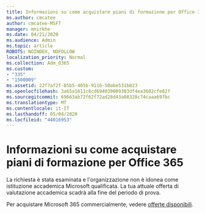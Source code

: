 ```yaml
---
title: Informazioni su come acquistare piani di formazione per Office 365
ms.author: cmcatee
author: cmcatee-MSFT
manager: mnirkhe
ms.date: 04/21/2020
ms.audience: Admin
ms.topic: article
ROBOTS: NOINDEX, NOFOLLOW
localization_priority: Normal
ms.collection: Adm_O365
ms.custom:
- "335"
- "1500009"
ms.assetid: 22f7af2f-85b5-405b-9116-50abe531b023
ms.openlocfilehash: 3a65a1611c8cd694039009303df4ea3602cfe82f
ms.sourcegitcommit: 69663ab72f62f72ad28d43a08328c74caaa697bc
ms.translationtype: MT
ms.contentlocale: it-IT
ms.lasthandoff: 05/04/2020
ms.locfileid: "44016953"
---
```

# <a name="how-to-purchase-office-365-education-plans"></a>Informazioni su come acquistare piani di formazione per Office 365

La richiesta è stata esaminata e l'organizzazione non è idonea come istituzione accademica Microsoft qualificata. La tua attuale offerta di valutazione accademica scadrà alla fine del periodo di prova.
  
Per acquistare Microsoft 365 commercialmente, vedere [offerte disponibili](https://go.microsoft.com/fwlink/p/?linkid=868433).  